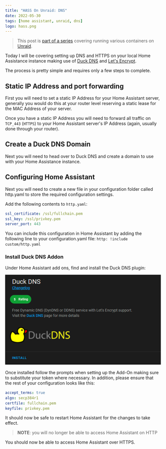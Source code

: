```yaml
---
title: "HASS On Unraid: DNS"
date: 2022-05-30
tags: [home assistant, unraid, dns]
logo: hass.png
---
```


> This post is [part of a series](/series/) covering running various containers on [Unraid](https://unraid.net/).

Today I will be covering setting up DNS and HTTPS on your local Home Assistance instance making use of [Duck DNS](https://www.duckdns.org/) and [Let's Encrypt](https://letsencrypt.org/).

The process is pretty simple and requires only a few steps to complete.

## Static IP Address and port forwarding

First you will need to set a static IP Address for your Home Assistant server, generally you would do this at your router level reserving a static lease for the MAC Address of your server.

Once you have a static IP Address you will need to forward all traffic on `TCP_443` (`HTTPS`) to your Home Assistant server's IP Address (again, usually done through your router).

## Create a Duck DNS Domain

Next you will need to head over to Duck DNS and create a domain to use with your Home Assistance instance.

## Configuring Home Assistant

Next you will need to create a new file in your configuration folder called http.yaml to store the required configuration settings.

Add the following contents to `http.yaml`:

```yaml
ssl_certificate: /ssl/fullchain.pem
ssl_key: /ssl/privkey.pem
server_port: 443
```

You can include this configuration in Home Assistant by adding the following line to your configuration.yaml file: `http: !include custom/http.yaml`

### Install Duck DNS Addon

Under Home Assistant add ons, find and install the Duck DNS plugin:

<img src="./001.png" alt="" />

Once installed follow the prompts when setting up the Add-On making sure to substitute your token where necessary. In addition, please ensure that the rest of your configuration looks like this:

```yaml
accept_terms: true
algo: secp384r1
certfile: fullchain.pem
keyfile: privkey.pem
```

It should now be safe to restart Home Assistant for the changes to take effect.

> **NOTE**: you will no longer be able to access Home Assistant on HTTP

You should now be able to access Home Assistant over HTTPS.
